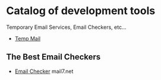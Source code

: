# Catalog of development tools

Temporary Email Services, Email Checkers, etc...

- [Temp Mail](https://phyco.org/temp-mail.html)

## The Best Email Checkers
- [Email Checker](https://mail7.net/) mail7.net

